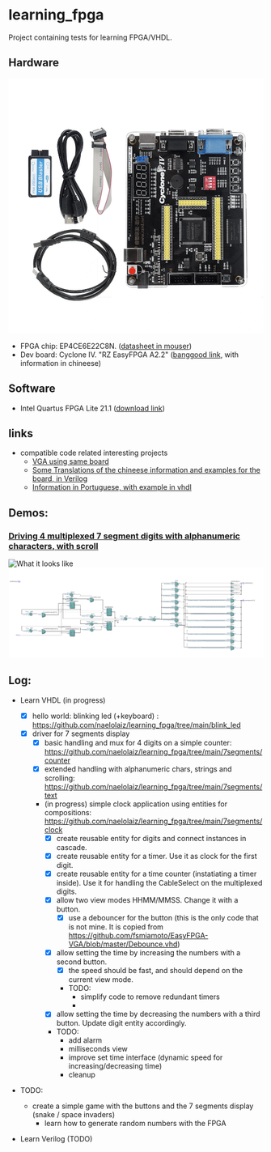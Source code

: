 # learning_fpga
Project containing tests for learning FPGA/VHDL. 
## Hardware
![used board](doc/board.jpg?raw=true)
 * FPGA chip: EP4CE6E22C8N. ([datasheet in mouser](https://www.mouser.es/datasheet/2/612/cyiv-51001-1299459.pdf))
 * Dev board: Cyclone IV. "RZ EasyFPGA A2.2" ([banggood link](https://www.banggood.com/es/ALTERA-Cyclone-IV-EP4CE6-FPGA-Development-Board-Kit-Altera-EP4CE-NIOSII-FPGA-Board-and-USB-Downloader-Infrared-Controller-p-1622523.html), with information in chineese)
## Software
 * Intel Quartus FPGA Lite 21.1 ([download link](https://www.intel.com/content/www/us/en/software-kit/684215/intel-quartus-prime-lite-edition-design-software-version-21-1-for-linux.html))
## links
 * compatible code related interesting projects
   * [VGA using same board](https://github.com/fsmiamoto/EasyFPGA-VGA)
   * [Some Translations of the chineese information and examples for the board, in Verilog](https://github.com/jvitkauskas/Altera-Cyclone-IV-board-V3.0)
   * [Information in Portuguese, with example in vhdl](https://github.com/filippovf/KitEasyFPGA)
## Demos:
### [Driving 4 multiplexed 7 segment digits with alphanumeric characters, with scroll](https://github.com/naelolaiz/learning_fpga/tree/main/7segments/text)
![What it looks like](7segments/text/doc/scrolling_long_text.gif)
![RTL view](7segments/text/doc/RTL_view.png)
## Log:
- Learn VHDL (in progress)
  - [x] hello world: blinking led (+keyboard) : https://github.com/naelolaiz/learning_fpga/tree/main/blink_led
  - [x] driver for 7 segments display
     - [x] basic handling and mux for 4 digits on a simple counter: https://github.com/naelolaiz/learning_fpga/tree/main/7segments/counter
     - [x] extended handling with alphanumeric chars, strings and scrolling: https://github.com/naelolaiz/learning_fpga/tree/main/7segments/text
     - (in progress) simple clock application using entities for compositions: https://github.com/naelolaiz/learning_fpga/tree/main/7segments/clock
       - [x] create reusable entity for digits and connect instances in cascade.
       - [x] create reusable entity for a timer. Use it as clock for the first digit.
       - [x] create reusable entity for a time counter (instatiating a timer inside). Use it for handling the CableSelect on the multiplexed digits.
       - [x] allow two view modes HHMM/MMSS. Change it with a button.
         - [x] use a debouncer for the button (this is the only code that is not mine. It is copied from https://github.com/fsmiamoto/EasyFPGA-VGA/blob/master/Debounce.vhd)
       - [x] allow setting the time by increasing the numbers with a second button.
         - [x] the speed should be fast, and should depend on the current view mode.
         - TODO: 
           - simplify code to remove redundant timers
           - 
       - [x] allow setting the time by decreasing the numbers with a third button. Update digit entity accordingly.       
       - TODO:
         - add alarm
         - milliseconds view
         - improve set time interface (dynamic speed for increasing/decreasing time)
         - cleanup
 - TODO:
   - create a simple game with the buttons and the 7 segments display (snake / space invaders)
     - learn how to generate random numbers with the FPGA
     
- Learn Verilog (TODO)
